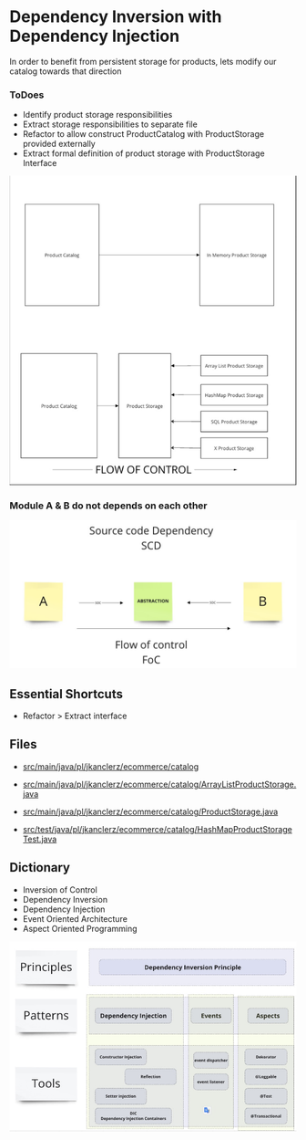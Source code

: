 # Dependency Inversion with Dependency Injection

In order to benefit from persistent storage for products, lets modify our catalog towards 
that direction

### ToDoes
- Identify product storage responsibilities
- Extract storage responsibilities to separate file
- Refactor to allow construct ProductCatalog with ProductStorage provided externally
- Extract formal definition of product storage with ProductStorage Interface

![Refactor stages](assets/04__refactor.jpg)

### Module A & B do not depends on each other

![Dependency graph](assets/04__scd-foc.jpg)

## Essential Shortcuts
* Refactor > Extract interface

## Files
* [src/main/java/pl/jkanclerz/ecommerce/catalog](../src/test/java/pl/ppacocha/ecommerce/catalog)
* [src/main/java/pl/jkanclerz/ecommerce/catalog/ArrayListProductStorage.java](../src/main/java/pl/ppacocha/ecommerce/catalog/ArrayListProductStorage.java)
* [src/main/java/pl/jkanclerz/ecommerce/catalog/ProductStorage.java](../src/main/java/pl/ppacocha/ecommerce/catalog/ProductStorage.java)

* [src/test/java/pl/jkanclerz/ecommerce/catalog/HashMapProductStorageTest.java](../src/test/java/pl/ppacocha/ecommerce/catalog/HashMapProductStorageTest.java)


## Dictionary
* Inversion of Control
* Dependency Inversion
* Dependency Injection
* Event Oriented Architecture
* Aspect Oriented Programming

![Dependency Inversion](assets/04__dip.jpg)